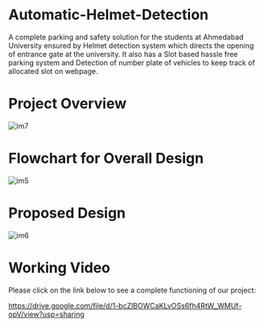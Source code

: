 # Automatic-Helmet-Detection
A complete parking and safety solution for the students at Ahmedabad University ensured by Helmet detection system which directs the opening of entrance gate at the university.  It also has a Slot based hassle free parking system and Detection of number plate of vehicles to keep track of allocated slot on webpage.

# Project Overview
![im7](https://user-images.githubusercontent.com/82361158/115508130-9990d080-a29a-11eb-83f3-4692de5d5734.JPG)

# Flowchart for Overall Design
![im5](https://user-images.githubusercontent.com/82361158/115507441-c42e5980-a299-11eb-8dea-b2529a69a534.JPG)

# Proposed Design

![im6](https://user-images.githubusercontent.com/82361158/115507927-5b93ac80-a29a-11eb-8727-6b9bbc35da8c.JPG)


# Working Video
Please click on the link below to see a complete functioning of our project:

https://drive.google.com/file/d/1-bcZlBOWCaKLvOSs6fh4RtW_WMUf-opV/view?usp=sharing


